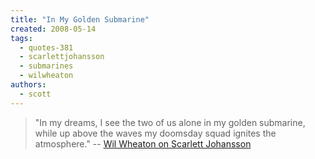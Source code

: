 ```yaml
---
title: "In My Golden Submarine"
created: 2008-05-14
tags: 
  - quotes-381
  - scarlettjohansson
  - submarines
  - wilwheaton
authors: 
  - scott
---
```


> "In my dreams, I see the two of us alone in my golden submarine, while up above the waves my doomsday squad ignites the atmosphere." \-- [Wil Wheaton on Scarlett Johansson](http://wilwheaton.typepad.com/wwdnbackup/2008/05/anywhere-she-la.html)
